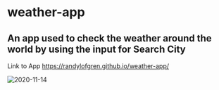 # weather-app

## An app used to check the weather around the world by using the input for Search City


Link to App    https://randylofgren.github.io/weather-app/


![2020-11-14](https://user-images.githubusercontent.com/43276499/99141212-0da5b900-2617-11eb-9af8-abe68c09db32.png)